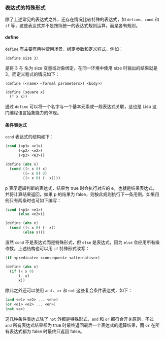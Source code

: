 ### 表达式的特殊形式

除了上述常见的表达式之外，还存在情况比较特殊的表达式，如 `define`、`cond` 和 `if` 等，这些表达式并不是按照统一的表达式规则运算，而是各有规则。

#### define

`define` 有主要有两种使用场景，绑定参数和定义程式，例如：

`(define size 3)`

是将 3 与 名为 size 变量或对象绑定，在同一环境中使用 size 时输出的结果就是 3，而定义程式的情况如下：

`(define (<name> <formal parameters>) <body>)` 

```scheme
(define (square x)
  (* x x))
```

通过 `define` 可以将一个名字与一个基本元素或一段表达式关联，这也是 Lisp 这门编程语言抽象能力的体现。

#### 条件表达式

`cond` 表达式的结构如下：

```scheme
(cond (<p1> <e1>)
	  (<p2> <e2>)
	  (<p3> <e3>))

(define (abs x)
  (cond ((> x 0) x)
        ((= x 0) 0)
        ((< x 0) (- x))))
```

p 表示逻辑判断的表达式，结果为 true 时会执行对应的 e，也就是结果表达式，并将计算结果返回，如果 p 的结果为 false，则按此规则执行下一条用例。如果用例只有两条时也可如下编写：

```scheme
(cond (<p1> <e1>)
	  (else <e2>))

(define (abs x)
  (cond ((< x 0) (- x))
        (else x)))
```

虽然 `cond` 不是表达式而是特殊形式，但 `else` 是表达式，因为 `else` 会应用所有操作数。上述结构也可以用 `if` 特殊形式改写：

```scheme
(if <predicate> <consequent> <alternative>)

(define (abs x)
  (if (< x 0)
      (- x)
      x))
```

除此之外还可以使用 `and` 、`or` 和 `not` 这些复合条件表达式，如下：

```scheme
(and <e1> <e2> ... <en>)
(or <e1> <e2> ... <en>)
(not <e>)
```

这几种条件表达式除了 `not` 外都是特殊形式，`and` 和 `or` 都符合开关原则，不过 `and` 所有表达式结果都为 true 时最终返回最后一个表达式的运算结果，而 `or` 在所有表达式都为 false 时最终只返回 false。